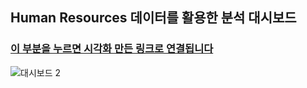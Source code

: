 ## Human Resources 데이터를 활용한 분석 대시보드        
### [이 부분을 누르면 시각화 만든 링크로 연결됩니다](https://public.tableau.com/app/profile/dayoungkim/viz/HumanResources_16424691379510/2_1)

![대시보드 2](https://user-images.githubusercontent.com/69188680/153359733-4e2b94a7-d571-497c-b348-855ac92a5cbf.png)


